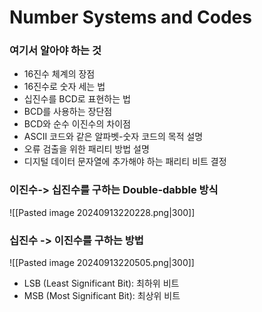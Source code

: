 # Number Systems and Codes

### 여기서 알아야 하는 것
- 16진수 체계의 장점
- 16진수로 숫자 세는 법
- 십진수를 BCD로 표현하는 법
- BCD를 사용하는 장단점
- BCD와 순수 이진수의 차이점
- ASCII 코드와 같은 알파벳-숫자 코드의 목적 설명
- 오류 검출을 위한 패리티 방법 설명
- 디지털 데이터 문자열에 추가해야 하는 패리티 비트 결정

### 이진수-> 십진수를 구하는 Double-dabble 방식
![[Pasted image 20240913220228.png|300]]
### 십진수 -> 이진수를 구하는 방법
![[Pasted image 20240913220505.png|300]]

- LSB (Least Significant Bit): 최하위 비트
- MSB (Most Significant Bit): 최상위 비트

